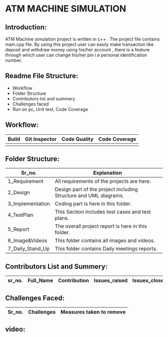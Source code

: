 # ATM MACHINE SIMULATION


## Introduction:

   ATM Machine simulation project is written in c++ . The project file contains main.cpp file. By using this project user can easily make transaction like deposit and withdraw money using his/her account , there is a feature through which user can change his/her pin i.e personal identification number.

## Readme File Structure:
* Workflow
* Folder Structure
* Contributors list and summery
* Challenges faced
* Run on pc, Unit test, Code Coverage

## Workflow:
| Build | Git Inspector | Code Quality | Code Coverage|
|-------|---------------|--------------|--------------|
|       |               |              |              |

## Folder Structure:
| Sr_no. | Explanation |
|--------|-------------|
| 1_Requirement| All requirements of the projects are here. |
| 2_Design | Design part of the project including Structure and UML diagrams. |
| 3_Implementation | Coding part is here in this folder. |
| 4_TestPlan | This Section includes test cases and test plans. |
| 5_Report | The overall project report is here in this folder. |
| 6_Image&Videos | This folder contains all images and videos. |
| 7_Daily_Stand_Up | This folder contains Daily meetings reports. |

## Contributors List and Summery:
| sr_no. | Full_Name | Contribution | Issues_raised | Issues_closed |
|--------|-----------|--------------|---------------|---------------|

## Challenges Faced:
| Sr_no. |  Challenges | Measures taken to remove |
|--------|-------------|--------------------------|

## video:




